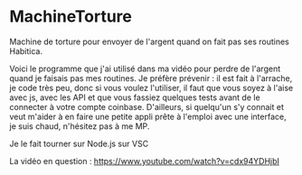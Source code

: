 # MachineTorture
Machine de torture pour envoyer de l'argent quand on fait pas ses routines Habitica.

Voici le programme que j'ai utilisé dans ma vidéo pour perdre de l'argent quand je faisais pas mes routines.
Je préfère prévenir : il est fait à l'arrache, je code très peu, donc si vous voulez l'utiliser, il faut que vous soyez à l'aise avec js, avec les API et que vous fassiez quelques tests avant de le connecter à votre compte coinbase. D'ailleurs, si quelqu'un s'y connait et veut m'aider à en faire une petite appli prête à l'emploi avec une interface, je suis chaud, n'hésitez pas à me MP.

Je le fait tourner sur Node.js sur VSC

La vidéo en question : https://www.youtube.com/watch?v=cdx94YDHjbI
